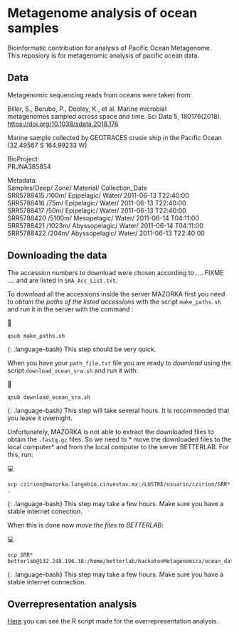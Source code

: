 # Metagenome analysis of ocean samples

Bioinformatic contribution for analysis of Pacific Ocean Metagenome.  
This reposiory is for metagenomic analysis of pacific ocean data.  

## Data

Metagenomic sequencing reads from oceans were taken from:

Biller, S., Berube, P., Dooley, K., et al. Marine microbial  
metagenomes sampled across space and time. Sci Data 5, 180176(2018).  
https://doi.org/10.1038/sdata.2018.176  

Marine sample collected by GEOTRACES crusie ship in the Pacific Ocean (32.49567 S 164.99233 W)  

BioProject:  
PRJNA385854  

Metadata:  
Samples/Deep/ Zone/ Material/ Collection_Date  
SRR5788415 /100m/  Epipelagic/    Water/     2011-06-13 T22:40:00  
SRR5788416  /75m/   Epipelagic/    Water/     2011-06-13 T22:40:00  
SRR5788417 /50m/   Epipelagic/    Water/     2011-06-13 T22:40:00  
SRR5788420  /5100m/ Mesopelagic/   Water/     2011-06-14 T04:11:00  
SRR5788421  /1023m/ Abyssopelagic/ Water/     2011-06-14 T04:11:00  
SRR5788422  /204m/  Abyssopelagic/ Water/     2011-06-13 T22:40:00  

## Downloading the data

The accession numbers to download were chosen according to .... FIXME .... and 
are listed in `SRA_Acc_List.txt`. 

To download all the accessions inside the server MAZORKA first you need to *obtain the paths
 of the listed accessions* with the script `make_paths.sh` and run it in the server
 with the command :

:corn:
~~~
qsub make_paths.sh
~~~
{: .language-bash}
This step should be very quick.

When you have your `path_file.txt` file you are ready to *download* using the script
`download_ocean_sra.sh` and run it with:

:corn:
~~~
qsub download_ocean_sra.sh
~~~
{: .language-bash}
This step will take several hours. It is recommended that you leave it overnight.

Unfortunately, MAZORKA is not able to extract the downloaded files to obtain the `.fastq.gz` files.
So we need to * move the downloaded files to the local computer* and from the local computer to
 the server BETTERLAB. For this, run:

:computer:
~~~
scp czirion@mazorka.langebio.cinvestav.mx:/LUSTRE/usuario/czirion/SRR* .
~~~
{: .language-bash}
This step may take a few hours. Make sure you have a stable internet conection.

When this is done now *move the files to BETTERLAB*:

:computer:
~~~
scp SRR* betterlab@132.248.196.38:/home/betterlab/hackatonMetagenomica/ocean_data/raw_data/
~~~
{: .language-bash}
This step may take a few hours. Make sure you have a stable internet connection.


 


## Overrepresentation analysis
[Here](https://orlanc.github.io/pocean_metagenome/Overrepresentation_analysis/overrepresentation_analysis.html) you
can see the R script made for the overrepresentation analysis. 
